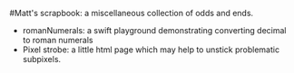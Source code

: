#Matt's scrapbook: a miscellaneous collection of odds and ends.
- romanNumerals: a swift playground demonstrating converting decimal to roman numerals
- Pixel strobe: a little html page which may help to unstick problematic subpixels.
